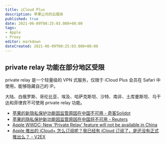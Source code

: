 ```yaml
---
title: iCloud Plus
description: 苹果公司的云服务
published: true
date: 2021-06-09T08:25:03.080+08:00
tags:
- Apple
- Proxy
editor: markdown
dateCreated: 2021-06-09T08:25:03.080+08:00
---
```


## private relay 功能在部分地区受限

private relay 是一个轻量级的 VPN 式服务，仅限于 iCloud Plus 会员在 Safari 中使用，能够隐藏自己的 IP。

大陆、白俄罗斯、哥伦比亚、埃及、哈萨克斯坦、沙特、南非、土库曼斯坦、乌干达和菲律宾不可使用 private relay 功能。

+ [苹果的新隐私保护功能因监管原因在中国不可用 - 奇客Solidot](https://web.archive.org/web/20210609071732/https://www.solidot.org/story?sid=67988)
+ [苹果的隐私保护新功能因监管原因在中国将不可用 - Reuters](https://web.archive.org/web/20210609080258if_/https://cn.reuters.com/article/idCNKCS2DK07J)
+ [Apple WWDC: New 'Private Relay' feature will not be available in China](https://web.archive.org/web/20210608211722/https://www.cnbc.com/2021/06/08/apple-wwdc-new-private-relay-feature-will-not-be-available-in-china.html)
+ [Apple 推出的 iCloud+ 怎么订阅呢？我已经有 iCloud 订阅了，是还没有正式推出么？ - V2EX](https://web.archive.org/web/20210608155647/https://www.v2ex.com/t/782064)
